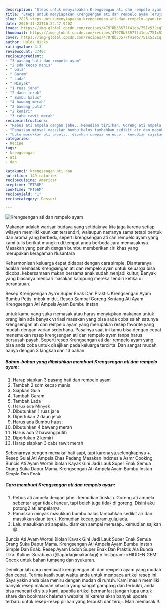 ```yaml
---
description: "Steps untuk menyiapakan Krengsengan ati dan rempelo ayam Teruji"
title: "Steps untuk menyiapakan Krengsengan ati dan rempelo ayam Teruji"
slug: 2825-steps-untuk-menyiapakan-krengsengan-ati-dan-rempelo-ayam-teruji
date: 2020-11-23T16:24:47.940Z
image: https://img-global.cpcdn.com/recipes/47978b33577f41eb/751x532cq70/krengsengan-ati-dan-rempelo-ayam-foto-resep-utama.jpg
thumbnail: https://img-global.cpcdn.com/recipes/47978b33577f41eb/751x532cq70/krengsengan-ati-dan-rempelo-ayam-foto-resep-utama.jpg
cover: https://img-global.cpcdn.com/recipes/47978b33577f41eb/751x532cq70/krengsengan-ati-dan-rempelo-ayam-foto-resep-utama.jpg
author: Hulda Hicks
ratingvalue: 4.3
reviewcount: 37407
recipeingredient:
- "3 pasang hati dan rempelo ayam"
- "2 sdm kecap manis"
- " Gula"
- " Garam"
- " Lada"
- " Minyak"
- "1 ruas jahe"
- "2 daun jeruk"
- " Bumbu halus"
- "4 bawang merah"
- "2 bawang putih"
- "2 kemiri"
- "3 cabe rawit merah"
recipeinstructions:
- "Rebus ati ampela dengan jahe.. kemudian tiriskan. Goreng ati ampela sebentar agar tidak hancur, tapi boleh juga tidak di goreng. Disini aku potong2 ati ampelanya."
- "Panaskan minyak masukkan bumbu halus tambahkan sedikit air dan masukkan daun jeruk. Kemudian kecap,garam,gula,lada."
- "Lalu masukkan ati ampela.. diamkan sampai meresap.. kemudian sajikan 😁"
categories:
- Recipe
tags:
- krengsengan
- ati
- dan

katakunci: krengsengan ati dan 
nutrition: 149 calories
recipecuisine: American
preptime: "PT38M"
cooktime: "PT56M"
recipeyield: "1"
recipecategory: Dessert

---
```



![Krengsengan ati dan rempelo ayam](https://img-global.cpcdn.com/recipes/47978b33577f41eb/751x532cq70/krengsengan-ati-dan-rempelo-ayam-foto-resep-utama.jpg)

Makanan adalah warisan budaya yang setidaknya kita jaga karena setiap wilayah memiliki keunikan tersendiri, walaupun namanya sama tetapi bentuk dan aroma yang berbeda, seperti krengsengan ati dan rempelo ayam yang kami tulis berikut mungkin di tempat anda berbeda cara memasaknya. Masakan yang penuh dengan bumbu memberikan ciri khas yang merupakan keragaman Nusantara

Keharmonisan keluarga dapat didapat dengan cara simple. Diantaranya adalah memasak Krengsengan ati dan rempelo ayam untuk keluarga bisa dicoba. kebersamaan makan bersama anak sudah menjadi kultur, Banyak yang biasanya mencari masakan kampung mereka sendiri ketika di perantauan.

Resep Krengsengan Ayam Super Enak Dan Praktis. Krengsengan Ayam Bumbu Petis. mbok midut. Resep Sambal Goreng Kentang Ati Ayam. Krengsengan Ati Ampela Ayam Bumbu Instan

untuk kamu yang suka memasak atau harus menyiapkan makanan untuk orang lain ada banyak variasi masakan yang bisa anda coba salah satunya krengsengan ati dan rempelo ayam yang merupakan resep favorite yang mudah dengan varian sederhana. Pasalnya saat ini kamu bisa dengan cepat menemukan resep krengsengan ati dan rempelo ayam tanpa harus bersusah payah.
Seperti resep Krengsengan ati dan rempelo ayam yang bisa anda coba untuk disajikan pada keluarga tercinta. Dan sangat mudah hanya dengan 3 langkah dan 13 bahan.


<!--inarticleads1-->

##### Bahan-bahan yang dibutuhkan membuat Krengsengan ati dan rempelo ayam:

1. Harap siapkan 3 pasang hati dan rempelo ayam
1. Tambah 2 sdm kecap manis
1. Siapkan  Gula
1. Tambah  Garam
1. Tambah  Lada
1. Harus ada  Minyak
1. Dibutuhkan 1 ruas jahe
1. Diperlukan 2 daun jeruk
1. Harus ada  Bumbu halus:
1. Dibutuhkan 4 bawang merah
1. Harus ada 2 bawang putih
1. Diperlukan 2 kemiri
1. Harap siapkan 3 cabe rawit merah


Sebenarnya pengen memakai hati sapi, tapi karena ya.selengkapnya +. Resep Gulai Ati Ampela Khas Padang Masakan Indonesia Asmr Cooking. Buncis Ati Ayam Wortel Diolah Kayak Gini Jadi Lauk Super Enak Semua Orang Suka Dapur Mama. Krengsengan Ati Ampela Ayam Bumbu Instan Simple Dan Enak. 

<!--inarticleads2-->

##### Cara membuat  Krengsengan ati dan rempelo ayam:

1. Rebus ati ampela dengan jahe.. kemudian tiriskan. Goreng ati ampela sebentar agar tidak hancur, tapi boleh juga tidak di goreng. Disini aku potong2 ati ampelanya.
1. Panaskan minyak masukkan bumbu halus tambahkan sedikit air dan masukkan daun jeruk. Kemudian kecap,garam,gula,lada.
1. Lalu masukkan ati ampela.. diamkan sampai meresap.. kemudian sajikan 😁


Buncis Ati Ayam Wortel Diolah Kayak Gini Jadi Lauk Super Enak Semua Orang Suka Dapur Mama. Krengsengan Ati Ampela Ayam Bumbu Instan Simple Dan Enak. Resep Ayam Lodoh Super Enak Dan Praktis Ala Bunda Tika. Kuliner Surabaya (@laparlagimakanlagi) в Instagram: «HIDDEN GEM! Cocok untuk bahan tumpeng dan syukuran. 

Demikianlah cara membuat krengsengan ati dan rempelo ayam yang mudah dan cepat. Terima kasih buat waktu anda untuk membaca artikel resep ini. Saya yakin anda bisa meniru dengan mudah di rumah. Kami masih memiliki banyak resep makanan rahasia yang sangat gampang dan terbukti, anda bisa mencari di situs kami, apabila artikel bermanfaat jangan lupa untuk share dan bookmark halaman website ini karena akan banyak update terbaru untuk resep-resep pilihan yang terbukti dan teruji. Mari memasak !!. 
